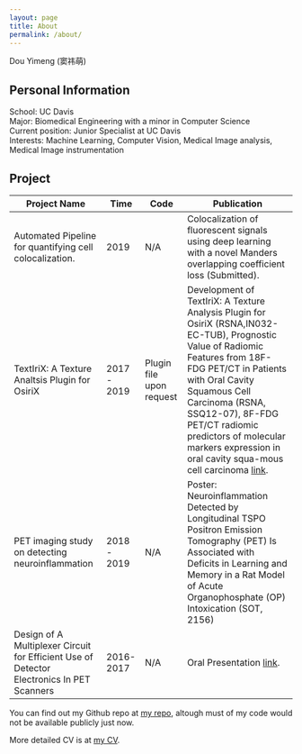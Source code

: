 ```yaml
---
layout: page
title: About
permalink: /about/
---
```


Dou Yimeng (窦祎萌)

## Personal Information
School: UC Davis  
Major: Biomedical Engineering with a minor in Computer Science  
Current position: Junior Specialist at UC Davis  
Interests: Machine Learning, Computer Vision, Medical Image analysis, Medical Image instrumentation

## Project

 Project Name| Time | Code | Publication 
 --- | --- | --- | ---
Automated Pipeline for quantifying cell colocalization.| 2019  | N/A |  Colocalization of fluorescent signals using deep learning with a novel Manders overlapping coefficient loss (Submitted). 
TextIriX: A Texture Analtsis Plugin for OsiriX | 2017 - 2019 | Plugin file upon request | Development of TextIriX: A Texture Analysis Plugin for OsiriX (RSNA,IN032-EC-TUB),  Prognostic Value of Radiomic Features from 18F-FDG PET/CT in Patients with Oral Cavity Squamous Cell Carcinoma (RSNA, SSQ12-07),  8F-FDG PET/CT radiomic predictors of molecular markers expression in oral cavity squa-mous cell carcinoma [link](https://link.springer.com/article/10.1007%2Fs00259-019-04486-2).
PET imaging study on detecting neuroinflammation | 2018 - 2019 | N/A |Poster: Neuroinflammation Detected by Longitudinal TSPO Positron Emission Tomography (PET) Is Associated with Deficits in Learning and Memory in a Rat Model of Acute Organophosphate (OP) Intoxication (SOT, 2156)
Design of A Multiplexer Circuit for Efficient Use of Detector Electronics In PET Scanners | 2016-2017 | N/A | Oral Presentation [link](http://chapter.aapm.org/sfba/documents/2017_SFBA_AAPM_YI_2017_Agenda.pdf).

You can find out my Github repo at [my repo](https://github.com/Alphafrey946), altough must of my code would not be available publicly just now.

More detailed CV is at [my CV](https://ucdavis.box.com/s/uj13mvx4b1juen5u3mjadfs3xx72xfae).





